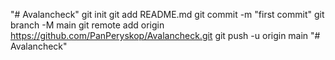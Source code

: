 "# Avalancheck"   git init  git add README.md  git commit -m "first commit"  git branch -M main  git remote add origin https://github.com/PanPeryskop/Avalancheck.git  git push -u origin main
"# Avalancheck" 
